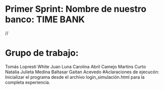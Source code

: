 # Primer Sprint: Nombre de nuestro banco: TIME BANK

//

# Grupo de trabajo: 
Tomás Lopresti White
Juan Luna
Carolina Abril Camejo Martins Curto
Natalia Julieta Medina
Baltasar Gaitan Acevedo
#Aclaraciones de ejecucón:
Inicializar el programa desde el archivo login_simulación.html para la completa experiencia.

